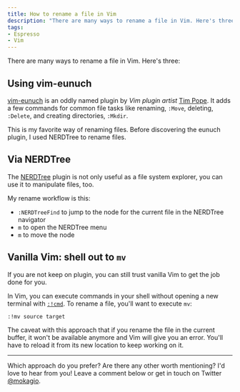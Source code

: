 ```yaml
---
title: How to rename a file in Vim
description: "There are many ways to rename a file in Vim. Here's three."
tags:
- Espresso
- Vim
---
```


There are many ways to rename a file in Vim. Here's three:

## Using vim-eunuch

[vim-eunuch](https://github.com/tpope/vim-eunuch) is an oddly named plugin by _Vim plugin artist_ [Tim Pope](https://tpo.pe/).
It adds a few commands for common file tasks like renaming, `:Move`, deleting, `:Delete`, and creating directories, `:Mkdir`.

This is my favorite way of renaming files.
Before discovering the eunuch plugin, I used NERDTree to rename files.

## Via NERDTree

The [NERDTree](https://github.com/preservim/nerdtree) plugin is not only useful as a file system explorer, you can use it to manipulate files, too.

My rename workflow is this:

- `:NERDTreeFind` to jump to the node for the current file in the NERDTree navigator
- `m` to open the NERDTree menu
- `m` to move the node

## Vanilla Vim: shell out to `mv`

If you are not keep on plugin, you can still trust vanilla Vim to get the job done for you.

In Vim, you can execute commands in your shell without opening a new terminal with [`:!cmd`](http://vimdoc.sourceforge.net/htmldoc/various.html#:!cmd).
To rename a file, you'll want to execute `mv`:

```
:!mv source target
```

The caveat with this approach that if you rename the file in the current buffer, it won't be available anymore and Vim will give you an error.
You'll have to reload it from its new location to keep working on it.

---

Which approach do you prefer?
Are there any other worth mentioning?
I'd love to hear from you!
Leave a comment below or get in touch on Twitter [@mokagio](https://twitter.com/mokagio).
